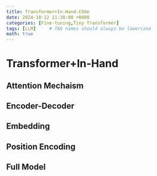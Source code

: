 ```yaml
---
title: Transformer+In-Hand-COde
date: 2024-10-12 11:30:00 +0800
categories: [Fine-tuning,Tiny Transformer]
tags: [LLM]     # TAG names should always be lowercase
math: true
---
```


# Transformer+In-Hand



## Attention Mechaism



## Encoder-Decoder


## Embedding


## Position Encoding


## Full Model